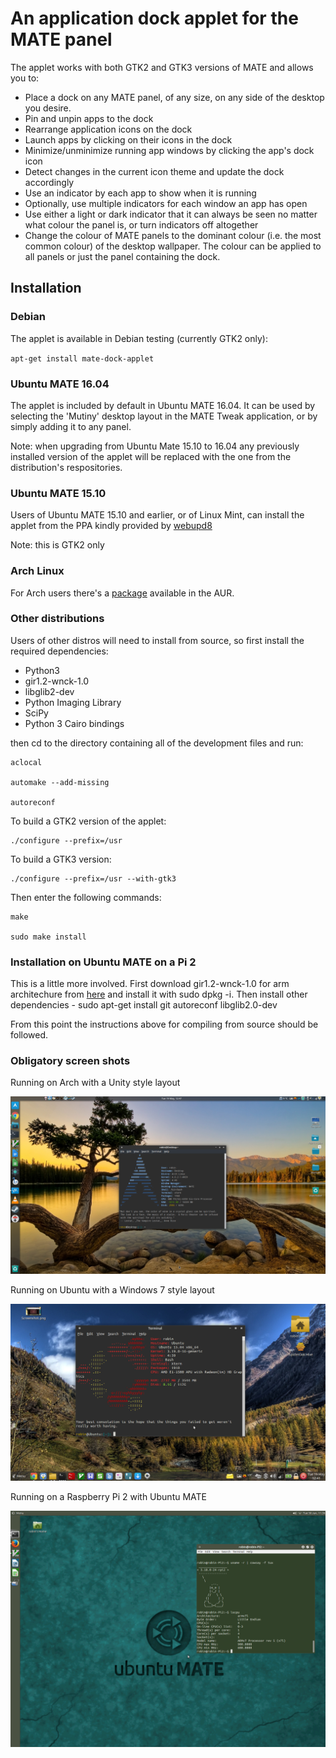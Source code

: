 # An application dock applet for the MATE panel

The applet works with both GTK2 and GTK3 versions of MATE and allows you to:

* Place a dock on any MATE panel, of any size, on any side of the desktop you desire.
* Pin and unpin apps to the dock
* Rearrange application icons on the dock
* Launch apps by clicking on their icons in the dock
* Minimize/unminimize running app windows by clicking the app's dock icon
* Detect changes in the current icon theme and update the dock accordingly
* Use an indicator by each app to show when it is running
* Optionally, use multiple indicators for each window an app has open
* Use either a light or dark indicator that it can always be seen no matter what colour the panel is, or turn indicators off altogether
* Change the colour of MATE panels to the dominant colour (i.e. the most common colour) of the desktop wallpaper. The colour can be applied to all panels or just the panel containing the dock.

## Installation

### Debian

The applet is available in Debian testing (currently GTK2 only):

`apt-get install mate-dock-applet`

### Ubuntu MATE 16.04

The applet is included by default in Ubuntu MATE 16.04. It can be used by selecting the 'Mutiny' desktop layout in the MATE Tweak application, or by simply adding it to any panel.

Note: when upgrading from Ubuntu Mate 15.10 to 16.04 any previously installed version of the applet will be replaced with the one from the distribution's respositories.

### Ubuntu MATE 15.10

Users of Ubuntu MATE 15.10 and earlier, or of Linux Mint, can install the applet from the PPA kindly provided by [webupd8](http://www.webupd8.org/2015/05/dock-applet-icon-only-window-list-for.html)

Note: this is GTK2 only

### Arch Linux

For Arch users there's a [package](http://aur.archlinux.org/packages/mate-applet-dock-git) available in the AUR.

### Other distributions

Users of other distros will need to install from source, so first install the required dependencies:

* Python3
* gir1.2-wnck-1.0
* libglib2-dev
* Python Imaging Library
* SciPy
* Python 3 Cairo bindings

then cd to the directory containing all of the development files and run:

```
aclocal

automake --add-missing

autoreconf
```

To build a GTK2 version of the applet:
```
./configure --prefix=/usr
```

To build a GTK3 version:
```
./configure --prefix=/usr --with-gtk3
```

Then enter the following commands:
```
make

sudo make install
```

### Installation on Ubuntu MATE on a Pi 2

This is a little more involved. First download gir1.2-wnck-1.0 for arm architechure from [here](http://launchpadlibrarian.net/160438738/gir1.2-wnck-1.0_2.30.7-0ubuntu4_armhf.deb) and install it with sudo dpkg -i. Then install other dependencies - sudo apt-get install git autoreconf libglib2.0-dev

From this point the instructions above for compiling from source should be followed.


### Obligatory screen shots

Running on Arch with a Unity style layout

![Arch screenshot](https://github.com/robint99/screenshots/raw/master/arch_V0.6_ss.png)

Running on Ubuntu with a Windows 7 style layout

![Ubuntu screenshot](https://github.com/robint99/screenshots/raw/master/Ubuntu_V0.6_ss.png)

Running on a Raspberry Pi 2 with Ubuntu MATE

![Pi2 screenshot](https://github.com/robint99/screenshots/raw/master/pi2_mate_V0.62_ss.png)
